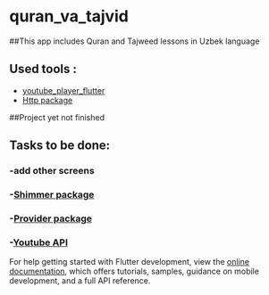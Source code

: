 # quran_va_tajvid

##This app includes Quran and Tajweed lessons in Uzbek language

 ## Used tools :
 - [youtube_player_flutter](https://pub.dev/packages/youtube_player_flutter)
 - [Http package](https://pub.dev/packages/http)

##Project yet not finished

## Tasks to be done: 
### -add other screens
### -[Shimmer package](https://pub.dev/packages/shimmer)
### -[Provider package](https://pub.dev/packages/provider)
### -[Youtube API](https://developers.google.com/youtube/v3/getting-started)


For help getting started with Flutter development, view the
[online documentation](https://docs.flutter.dev/), which offers tutorials,
samples, guidance on mobile development, and a full API reference.


